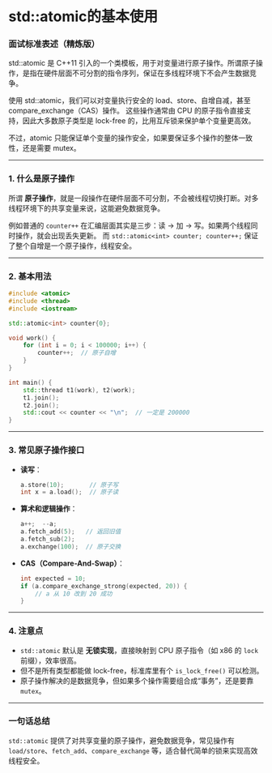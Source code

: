 # std::atomic的基本使用

### 面试标准表述（精炼版）

std::atomic 是 C++11 引入的一个类模板，用于对变量进行原子操作。所谓原子操作，是指在硬件层面不可分割的指令序列，保证在多线程环境下不会产生数据竞争。

使用 std::atomic，我们可以对变量执行安全的 load、store、自增自减，甚至 compare_exchange（CAS）操作。
这些操作通常由 CPU 的原子指令直接支持，因此大多数原子类型是 lock-free 的，比用互斥锁来保护单个变量更高效。

不过，atomic 只能保证单个变量的操作安全，如果要保证多个操作的整体一致性，还是需要 mutex。

---

### 1. 什么是原子操作

所谓 **原子操作**，就是一段操作在硬件层面不可分割，不会被线程切换打断。对多线程环境下的共享变量来说，这能避免数据竞争。

例如普通的 `counter++` 在汇编层面其实是三步：读 → 加 → 写。如果两个线程同时操作，就会出现丢失更新。
而 `std::atomic<int> counter; counter++;` 保证了整个自增是一个原子操作，线程安全。

---

### 2. 基本用法

```cpp
#include <atomic>
#include <thread>
#include <iostream>

std::atomic<int> counter{0};

void work() {
    for (int i = 0; i < 100000; i++) {
        counter++;  // 原子自增
    }
}

int main() {
    std::thread t1(work), t2(work);
    t1.join();
    t2.join();
    std::cout << counter << "\n";  // 一定是 200000
}
```

---

### 3. 常见原子操作接口

* **读写**：

  ```cpp
  a.store(10);       // 原子写
  int x = a.load();  // 原子读
  ```
* **算术和逻辑操作**：

  ```cpp
  a++;  --a;
  a.fetch_add(5);   // 返回旧值
  a.fetch_sub(2);
  a.exchange(100);  // 原子交换
  ```
* **CAS（Compare-And-Swap）**：

  ```cpp
  int expected = 10;
  if (a.compare_exchange_strong(expected, 20)) {
      // a 从 10 改到 20 成功
  }
  ```

---

### 4. 注意点

* `std::atomic` 默认是 **无锁实现**，直接映射到 CPU 原子指令（如 x86 的 `lock` 前缀），效率很高。
* 但不是所有类型都能做 lock-free，标准库里有个 `is_lock_free()` 可以检测。
* 原子操作解决的是数据竞争，但如果多个操作需要组合成“事务”，还是要靠 `mutex`。

---

### 一句话总结

`std::atomic` 提供了对共享变量的原子操作，避免数据竞争，常见操作有 `load/store`、`fetch_add`、`compare_exchange` 等，适合替代简单的锁来实现高效线程安全。

